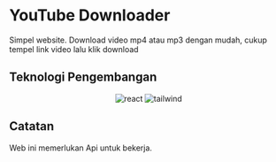 # YouTube Downloader 

Simpel website. Download video mp4 atau mp3 dengan mudah, cukup tempel link video lalu klik download

## Teknologi Pengembangan 
<div align="center">
<img src="https://camo.githubusercontent.com/6c3957842901e5baa389f3bb8758c8966683333b28493013062fcab5fab645e7/68747470733a2f2f696d672e736869656c64732e696f2f62616467652f52656163742d3230323332413f7374796c653d666f722d7468652d6261646765266c6f676f3d7265616374266c6f676f436f6c6f723d363144414642" alt="react"/>
<img src="https://camo.githubusercontent.com/c93499f4280ce1172250ef7b8a885f2d50d0bac401396befb19aa4ec40152391/68747470733a2f2f696d672e736869656c64732e696f2f62616467652f7461696c77696e646373732d3046313732413f267374796c653d666f722d7468652d6261646765266c6f676f3d7461696c77696e64637373266c6f676f436f6c6f723d363144414642" alt="tailwind"/>
</div>

## Catatan 
Web ini memerlukan Api untuk bekerja.

